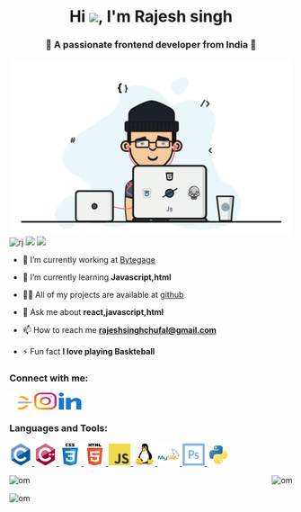 <h1 align="center">Hi <img src="https://media.giphy.com/media/hvRJCLFzcasrR4ia7z/giphy.gif" width="50">, I'm Rajesh singh</h1>
<h3 align="center">💫 A passionate frontend developer from India 💫</h3>
<img align="right" alt="coding" width="500" src="https://github.com/Rajeshsingh127/Rajeshsingh127/blob/main/rj.gif">
<p align="left"> <img src="https://komarev.com/ghpvc/?username=Rajeshsingh127&label=Profile%20views&color=18e200&style=flat" alt="rj" />
<a href="https://github.com/Rajeshsingh127"><img src="https://img.shields.io/github/followers/Rajeshsingh127?label=follow&style=social"></a>
  <a href="https://github.com/Rajeshsingh127"><img src="https://img.shields.io/badge/Made%20✨%20By-Rajesh Singh-61E9F5"></a>
 
</p>

- 🔭 I’m currently working at [Bytegage]()

- 🌱 I’m currently learning **Javascript,html**

- 👨‍💻 All of my projects are available at [github]()

- 💬 Ask me about **react,javascript,html**

- 📫 How to reach me **rajeshsinghchufal@gmail.com**

- ⚡ Fun fact **I love playing Baskteball**

<h3 align="left">Connect with me:</h3>
<p align="left">
<a href="https://www.leetcode.com/omprakash111/." target="blank"><img align="center" src="https://github.com/omprakash111/omprakash111/blob/master/leet-code.svg" alt="j." height="30" width="40" /></a>
<a href="#" target="blank"><img align="center" src="https://github.com/omprakash111/omprakash111/blob/master/instagram.svg" alt="j." height="30" width="40" /></a>
<a href="#" target="blank" ><img align="center" src="https://github.com/omprakash111/omprakash111/blob/master/linked-in-alt.svg"" alt="j." height="30" width="40" /></a>
</p>

<h3 align="left">Languages and Tools:</h3>
<p align="left"> <a href="https://www.cprogramming.com/" target="_blank" rel="noreferrer"> <img src="https://github.com/omprakash111/omprakash111/blob/master/c-original.svg" alt="c" width="40" height="40"/> </a> <a href="https://www.w3schools.com/cpp/" target="_blank" rel="noreferrer"> <img src="https://github.com/omprakash111/omprakash111/blob/master/cplusplus-original.svg" alt="cplusplus" width="40" height="40"/> </a> <a href="https://www.w3schools.com/css/" target="_blank" rel="noreferrer"> <img src="https://github.com/omprakash111/omprakash111/blob/master/css3.svg" alt="css3" width="40" height="40"/> </a> <a href="https://www.w3.org/html/" target="_blank" rel="noreferrer"> <img src="https://github.com/omprakash111/omprakash111/blob/master/html5-original.svg" alt="html5" width="40" height="40"/> </a> <a href="https://developer.mozilla.org/en-US/docs/Web/JavaScript" target="_blank" rel="noreferrer"> <img src="https://github.com/omprakash111/omprakash111/blob/master/javascript-original.svg" alt="javascript" width="40" height="40"/> </a> <a href="https://www.linux.org/" target="_blank" rel="noreferrer"> <img src="https://github.com/omprakash111/omprakash111/blob/master/linux-original.svg" alt="linux" width="40" height="40"/> </a> <a href="https://www.mysql.com/" target="_blank" rel="noreferrer"> <img src="https://github.com/omprakash111/omprakash111/blob/master/mysql-original-wordmark.svg" alt="mysql" width="40" height="40"/> </a> <a href="https://www.photoshop.com/en" target="_blank" rel="noreferrer"> <img src="https://github.com/omprakash111/omprakash111/blob/master/photoshop-line.svg" width="40" height="40"/> </a> <a href="https://www.python.org" target="_blank" rel="noreferrer"> <img src="https://github.com/omprakash111/omprakash111/blob/master/python-original.svg" alt="python" width="40" height="40"/> </a> </p>

<p><img align="left" src="https://github-readme-stats.vercel.app/api/top-langs?username=omprakash111&show_icons=true&locale=en&layout=compact" alt="om" /></p>

<p>&nbsp;<img align="right" src="https://github-readme-stats.vercel.app/api?username=omprakash111&show_icons=true&locale=en" alt="om" /></p>

<p><img align="center" src="https://github-readme-streak-stats.herokuapp.com/?user=omprakash111&" alt="om" /></p>
